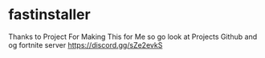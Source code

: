 # fastinstaller
Thanks to Project For Making This for Me  so go look at Projects Github 
and og fortnite server https://discord.gg/sZe2evkS
